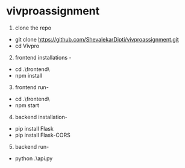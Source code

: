 # vivproassignment
1. clone the repo
 * git clone https://github.com/ShevalekarDipti/vivproassignment.git
 * cd Vivpro

2. frontend installations -
 * cd .\frontend\ 
 * npm install

3. frontend run-
 * cd .\frontend\   
 * npm start

4. backend installation-
 * pip install Flask
 * pip install Flask-CORS

5. backend run-
 * python .\api.py   

